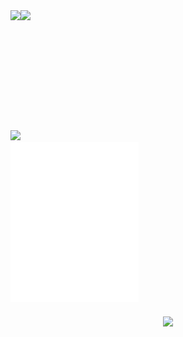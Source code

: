 <!-- Estadísticas y Skills en un contenedor principal -->
<div style="display: flex; flex-direction: column; gap: 20px;">
  <!-- Contenedor de estadísticas y tecnologías -->
  <div style="display: flex; flex-wrap: wrap; justify-content: space-between;">
    <!-- Primera Columna - Estadísticas -->
    <div style="flex: 1; min-width: 300px; margin-right: 10px;">
      <a href="#">
        <img height=183 align="left" src="https://my-stats-43gk.vercel.app/api?username=alx-mp&show_icons=true&hide=contribs,issues&show=discussions_answered&rank_icon=github&include_all_commits=true&card_width=495&line_height=28&text_color=dcdada&bg_color=222428&icon_color=00dc4d&title_color=00dc4d&border_color=222428&locale=es&ring_color=00dc4d&border_radius=4.5" />
        <img align="left" height=192 src="https://github-readme-streak-stats-git-main-davids-projects-ad77adcc.vercel.app?user=alx-mp&theme=soft-green&hide_border=true&border_radius=5.3&locale=es&date_format=M%20j%5B%2C%20Y%5D" />
      </a>
    </div>
    <div style="flex: 1; min-width: 300px;">
      <div align="left">
        <a href="https://skillicons.dev">
          <img src="https://skillicons.dev/icons?i=angular,tailwind,nestjs" />
        </a>
        <br />
        <img width="205" src="duki.svg" />
      </div>
    </div>
  </div>

  <!-- Contador de Visitas debajo de todo -->
  <div align="center">
    <img width="205" src="https://komarev.com/ghpvc/?username=alx-mp&label=VISITAS%20AL%20PERFIL&locale=es&style=for-the-badge&color=00b440&background=222428" />
  </div>
</div>
